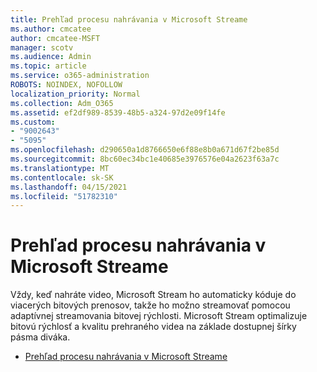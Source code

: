```yaml
---
title: Prehľad procesu nahrávania v Microsoft Streame
ms.author: cmcatee
author: cmcatee-MSFT
manager: scotv
ms.audience: Admin
ms.topic: article
ms.service: o365-administration
ROBOTS: NOINDEX, NOFOLLOW
localization_priority: Normal
ms.collection: Adm_O365
ms.assetid: ef2df989-8539-48b5-a324-97d2e09f14fe
ms.custom:
- "9002643"
- "5095"
ms.openlocfilehash: d290650a1d8766650e6f88e8b0a671d67f2be85d
ms.sourcegitcommit: 8bc60ec34bc1e40685e3976576e04a2623f63a7c
ms.translationtype: MT
ms.contentlocale: sk-SK
ms.lasthandoff: 04/15/2021
ms.locfileid: "51782310"
---
```

# <a name="upload-process-overview-in-microsoft-stream"></a>Prehľad procesu nahrávania v Microsoft Streame

Vždy, keď nahráte video, Microsoft Stream ho automaticky kóduje do viacerých bitových prenosov, takže ho možno streamovať pomocou adaptívnej streamovania bitovej rýchlosti. Microsoft Stream optimalizuje bitovú rýchlosť a kvalitu prehraného videa na základe dostupnej šírky pásma diváka.

- [Prehľad procesu nahrávania v Microsoft Streame](https://docs.microsoft.com/stream/upload-process-overview)
